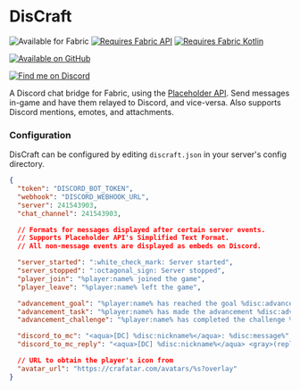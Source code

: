 # DisCraft

![Available for Fabric](https://raw.githubusercontent.com/gist/jenchanws/842eee8428e1e0aec20de4594878156a/raw/522a26e2c91cbafab79ddbbc6d942f1720249a8c/fabric.svg)
[![Requires Fabric API](https://raw.githubusercontent.com/gist/jenchanws/842eee8428e1e0aec20de4594878156a/raw/1fc7a8dfba76460bedba7fa0b5516b917815e39c/fabric-api.svg)](https://modrinth.com/mod/fabric-api)
[![Requires Fabric Kotlin](https://raw.githubusercontent.com/gist/jenchanws/842eee8428e1e0aec20de4594878156a/raw/1fc7a8dfba76460bedba7fa0b5516b917815e39c/fabric-kotlin.svg)](https://modrinth.com/mod/fabric-language-kotlin)

[![Available on GitHub](https://raw.githubusercontent.com/gist/jenchanws/842eee8428e1e0aec20de4594878156a/raw/0dbefc2fcbec362d14f1689acb807183ceffdbe1/github.svg)](https://github.com/jenchanws/discraft)

<!--
[![Available on Modrinth](https://raw.githubusercontent.com/gist/jenchanws/842eee8428e1e0aec20de4594878156a/raw/0dbefc2fcbec362d14f1689acb807183ceffdbe1/modrinth.svg)](https://modrinth.com/mod/discraft)
-->

[![Find me on Discord](https://raw.githubusercontent.com/gist/jenchanws/842eee8428e1e0aec20de4594878156a/raw/0dbefc2fcbec362d14f1689acb807183ceffdbe1/discord.svg)](https://smp.littlechasiu.com/discord)

A Discord chat bridge for Fabric, using the [Placeholder API](https://placeholders.pb4.eu). Send messages in-game and have them relayed to Discord, and vice-versa. Also supports Discord mentions, emotes, and attachments.

### Configuration

DisCraft can be configured by editing `discraft.json` in your server's config directory.

```json
{
  "token": "DISCORD_BOT_TOKEN",
  "webhook": "DISCORD_WEBHOOK_URL",
  "server": 241543903,
  "chat_channel": 241543903,

  // Formats for messages displayed after certain server events.
  // Supports Placeholder API's Simplified Text Format.
  // All non-message events are displayed as embeds on Discord.

  "server_started": ":white_check_mark: Server started",
  "server_stopped": ":octagonal_sign: Server stopped",
  "player_join": "%player:name% joined the game",
  "player_leave": "%player:name% left the game",

  "advancement_goal": "%player:name% has reached the goal %disc:advancement%!",
  "advancement_task": "%player:name% has made the advancement %disc:advancement%!",
  "advancement_challenge": "%player:name% has completed the challenge %disc:advancement%!",

  "discord_to_mc": "<aqua>[DC] %disc:nickname%</aqua>: %disc:message%",
  "discord_to_mc_reply": "<aqua>[DC] %disc:nickname%</aqua> <gray>(reply to</gray> %disc:reply_to%<gray>)</gray>: %disc:message%",

  // URL to obtain the player's icon from
  "avatar_url": "https://crafatar.com/avatars/%s?overlay"
}
```
